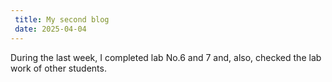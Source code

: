 ```yaml
---
 title: My second blog
 date: 2025-04-04
---
```


During the last week, I completed lab No.6 and 7 and, also, checked the lab work of other students. 